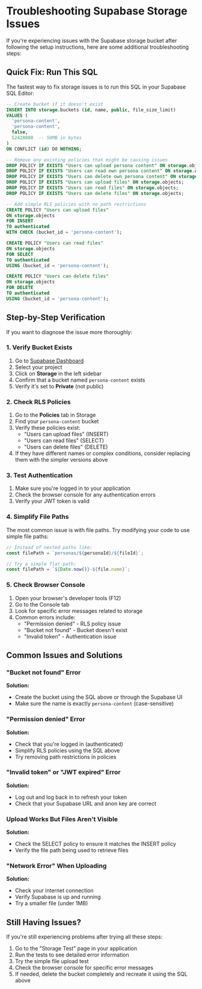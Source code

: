 # Troubleshooting Supabase Storage Issues

If you're experiencing issues with the Supabase storage bucket after following the setup instructions, here are some additional troubleshooting steps:

## Quick Fix: Run This SQL

The fastest way to fix storage issues is to run this SQL in your Supabase SQL Editor:

```sql
-- Create bucket if it doesn't exist
INSERT INTO storage.buckets (id, name, public, file_size_limit)
VALUES (
  'persona-content',
  'persona-content', 
  false,
  52428800  -- 50MB in bytes
)
ON CONFLICT (id) DO NOTHING;

-- Remove any existing policies that might be causing issues
DROP POLICY IF EXISTS "Users can upload persona content" ON storage.objects;
DROP POLICY IF EXISTS "Users can read own persona content" ON storage.objects;
DROP POLICY IF EXISTS "Users can delete own persona content" ON storage.objects;
DROP POLICY IF EXISTS "Users can upload files" ON storage.objects;
DROP POLICY IF EXISTS "Users can read files" ON storage.objects;
DROP POLICY IF EXISTS "Users can delete files" ON storage.objects;

-- Add simple RLS policies with no path restrictions
CREATE POLICY "Users can upload files"
ON storage.objects
FOR INSERT
TO authenticated
WITH CHECK (bucket_id = 'persona-content');

CREATE POLICY "Users can read files"
ON storage.objects
FOR SELECT
TO authenticated
USING (bucket_id = 'persona-content');

CREATE POLICY "Users can delete files"
ON storage.objects
FOR DELETE
TO authenticated
USING (bucket_id = 'persona-content');
```

## Step-by-Step Verification

If you want to diagnose the issue more thoroughly:

### 1. Verify Bucket Exists

1. Go to [Supabase Dashboard](https://supabase.com/dashboard)
2. Select your project
3. Click on **Storage** in the left sidebar
4. Confirm that a bucket named `persona-content` exists
5. Verify it's set to **Private** (not public)

### 2. Check RLS Policies

1. Go to the **Policies** tab in Storage
2. Find your `persona-content` bucket
3. Verify these policies exist:
   - "Users can upload files" (INSERT)
   - "Users can read files" (SELECT)
   - "Users can delete files" (DELETE)
4. If they have different names or complex conditions, consider replacing them with the simpler versions above

### 3. Test Authentication

1. Make sure you're logged in to your application
2. Check the browser console for any authentication errors
3. Verify your JWT token is valid

### 4. Simplify File Paths

The most common issue is with file paths. Try modifying your code to use simple file paths:

```javascript
// Instead of nested paths like:
const filePath = `personas/${personaId}/${fileId}`;

// Try a simple flat path:
const filePath = `${Date.now()}-${file.name}`;
```

### 5. Check Browser Console

1. Open your browser's developer tools (F12)
2. Go to the Console tab
3. Look for specific error messages related to storage
4. Common errors include:
   - "Permission denied" - RLS policy issue
   - "Bucket not found" - Bucket doesn't exist
   - "Invalid token" - Authentication issue

## Common Issues and Solutions

### "Bucket not found" Error

**Solution:**
- Create the bucket using the SQL above or through the Supabase UI
- Make sure the name is exactly `persona-content` (case-sensitive)

### "Permission denied" Error

**Solution:**
- Check that you're logged in (authenticated)
- Simplify RLS policies using the SQL above
- Try removing path restrictions in policies

### "Invalid token" or "JWT expired" Error

**Solution:**
- Log out and log back in to refresh your token
- Check that your Supabase URL and anon key are correct

### Upload Works But Files Aren't Visible

**Solution:**
- Check the SELECT policy to ensure it matches the INSERT policy
- Verify the file path being used to retrieve files

### "Network Error" When Uploading

**Solution:**
- Check your internet connection
- Verify Supabase is up and running
- Try a smaller file (under 1MB)

## Still Having Issues?

If you're still experiencing problems after trying all these steps:

1. Go to the "Storage Test" page in your application
2. Run the tests to see detailed error information
3. Try the simple file upload test
4. Check the browser console for specific error messages
5. If needed, delete the bucket completely and recreate it using the SQL above